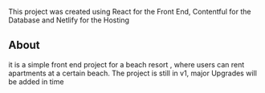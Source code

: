 This project was created using React for the Front End, Contentful for the Database and Netlify for the Hosting

## About
it is a simple front end project for a beach resort , where users can rent apartments at a certain beach. 
The project is still in v1, major Upgrades will be added in time

